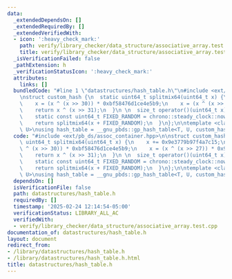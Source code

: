 ```yaml
---
data:
  _extendedDependsOn: []
  _extendedRequiredBy: []
  _extendedVerifiedWith:
  - icon: ':heavy_check_mark:'
    path: verify/library_checker/data_structure/associative_array.test.cpp
    title: verify/library_checker/data_structure/associative_array.test.cpp
  _isVerificationFailed: false
  _pathExtension: h
  _verificationStatusIcon: ':heavy_check_mark:'
  attributes:
    links: []
  bundledCode: "#line 1 \"datastructures/hash_table.h\"\n#include <ext/pb_ds/assoc_container.hpp>\n\
    \nstruct custom_hash {\n  static uint64_t splitmix64(uint64_t x) {\n    x += 0x9e3779b97f4a7c15;\n\
    \    x = (x ^ (x >> 30)) * 0xbf58476d1ce4e5b9;\n    x = (x ^ (x >> 27)) * 0x94d049bb133111eb;\n\
    \    return x ^ (x >> 31);\n  }\n \n  size_t operator()(uint64_t x) const {\n\
    \    static const uint64_t FIXED_RANDOM = chrono::steady_clock::now().time_since_epoch().count();\n\
    \    return splitmix64(x + FIXED_RANDOM);\n  }\n};\n\ntemplate <class T, class\
    \ U>\nusing hash_table = __gnu_pbds::gp_hash_table<T, U, custom_hash>;\n"
  code: "#include <ext/pb_ds/assoc_container.hpp>\n\nstruct custom_hash {\n  static\
    \ uint64_t splitmix64(uint64_t x) {\n    x += 0x9e3779b97f4a7c15;\n    x = (x\
    \ ^ (x >> 30)) * 0xbf58476d1ce4e5b9;\n    x = (x ^ (x >> 27)) * 0x94d049bb133111eb;\n\
    \    return x ^ (x >> 31);\n  }\n \n  size_t operator()(uint64_t x) const {\n\
    \    static const uint64_t FIXED_RANDOM = chrono::steady_clock::now().time_since_epoch().count();\n\
    \    return splitmix64(x + FIXED_RANDOM);\n  }\n};\n\ntemplate <class T, class\
    \ U>\nusing hash_table = __gnu_pbds::gp_hash_table<T, U, custom_hash>;\n"
  dependsOn: []
  isVerificationFile: false
  path: datastructures/hash_table.h
  requiredBy: []
  timestamp: '2025-02-24 12:14:54-05:00'
  verificationStatus: LIBRARY_ALL_AC
  verifiedWith:
  - verify/library_checker/data_structure/associative_array.test.cpp
documentation_of: datastructures/hash_table.h
layout: document
redirect_from:
- /library/datastructures/hash_table.h
- /library/datastructures/hash_table.h.html
title: datastructures/hash_table.h
---
```

